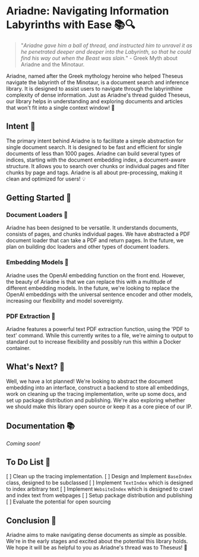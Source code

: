 # Ariadne: Navigating Information Labyrinths with Ease 📚🔍

> "*Ariadne gave him a ball of thread, and instructed him to unravel it as he penetrated deeper and deeper into the Labyrinth, so that he could find his way out when the Beast was slain.*" - Greek Myth about Ariadne and the Minotaur.

Ariadne, named after the Greek mythology heroine who helped Theseus navigate the labyrinth of the Minotaur, is a document search and inference library. It is designed to assist users to navigate through the labyrinthine complexity of dense information. Just as Ariadne's thread guided Theseus, our library helps in understanding and exploring documents and articles that won't fit into a single context window! 🚀

## Intent 🎯
The primary intent behind Ariadne is to facilitate a simple abstraction for single document search. It is designed to be fast and efficient for single documents of less than 1000 pages. Ariadne can build several types of indices, starting with the document embedding index, a document-aware structure. It allows you to search over chunks or individual pages and filter chunks by page and tags. Ariadne is all about pre-processing, making it clean and optimized for users! 💡

## Getting Started 🚀

### Document Loaders 📂

Ariadne has been designed to be versatile. It understands documents, consists of pages, and chunks individual pages. We have abstracted a PDF document loader that can take a PDF and return pages. In the future, we plan on building doc loaders and other types of document loaders.

### Embedding Models 🤖

Ariadne uses the OpenAI embedding function on the front end. However, the beauty of Ariadne is that we can replace this with a multitude of different embedding models. In the future, we're looking to replace the OpenAI embeddings with the universal sentence encoder and other models, increasing our flexibility and model sovereignty.

### PDF Extraction 📑

Ariadne features a powerful text PDF extraction function, using the 'PDF to text' command. While this currently writes to a file, we're aiming to output to standard out to increase flexibility and possibly run this within a Docker container.

## What's Next? 🔮
Well, we have a lot planned! We're looking to abstract the document embedding into an interface, construct a backend to store all embeddings, work on cleaning up the tracing implementation, write up some docs, and set up package distribution and publishing. We're also exploring whether we should make this library open source or keep it as a core piece of our IP.

## Documentation 📚
*Coming soon!*

## To Do List 📝
[ ] Clean up the tracing implementation.
[ ] Design and Implement `BaseIndex` class, designed to be subclassed 
[ ] Implement `TextIndex` which is designed to index arbitrary text
[ ] Implement `WebsiteIndex` which is designed to crawl and index text from webpages
[ ] Setup package distribution and publishing
[ ] Evaluate the potential for open sourcing

## Conclusion 🎁
Ariadne aims to make navigating dense documents as simple as possible. We're in the early stages and excited about the potential this library holds. We hope it will be as helpful to you as Ariadne's thread was to Theseus! 💫
